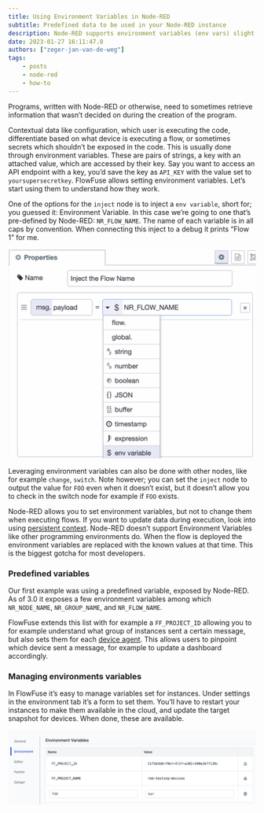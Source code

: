 ```yaml
---
title: Using Environment Variables in Node-RED
subtitle: Predefined data to be used in your Node-RED instance 
description: Node-RED supports environment variables (env vars) slight different, how to use it and the gotcha's are explained in this article.
date: 2023-01-27 16:11:47.0
authors: ["zeger-jan-van-de-weg"]
tags:
    - posts
    - node-red
    - how-to
---
```


Programs, written with Node-RED or otherwise, need to sometimes retrieve information that wasn’t decided on during the creation of the program. 
<!--more-->

Contextual data like configuration, which user is executing the code, differentiate based on what device is executing a flow, or sometimes secrets which shouldn’t be exposed in the code. This is usually done through environment variables. These are pairs of strings, a key with an attached value, which are accessed by their key. Say you want to access an API endpoint with a key, you’d save the key as `API_KEY` with the value set to `yoursupersecretkey`. FlowFuse allows setting environment variables. Let’s start using them to understand how they work.

One of the options for the `inject` node is to inject a `env variable`, short for; you guessed it: Environment Variable. In this case we’re going to one that’s pre-defined by Node-RED: `NR_FLOW_NAME`. The name of each variable is in all caps by convention. When connecting this inject to a debug it prints “Flow 1” for me.

![Using an environment variable in Node-RED](./images/node-red-use-env-var.png "Using an environment variable in Node-RED")

Leveraging environment variables can also be done with other nodes, like for example `change`, `switch`. Note however; you can set the `inject` node to output the value for `FOO` even when it doesn’t exist, but it doesn’t allow you to check in the switch node for example if `FOO` exists.

Node-RED allows you to set environment variables, but not to change them when executing flows. If you want to update data during execution, look into using [persistent context](/docs/user/persistent-context/). Node-RED doesn’t support Environment Variables like other programming environments do. When the flow is deployed the environment variables are replaced with the known values at that time. This is the biggest gotcha for most developers.

### Predefined variables

Our first example was using a predefined variable, exposed by Node-RED. As of 3.0 it exposes a few environment variables among which `NR_NODE_NAME`, `NR_GROUP_NAME`, and `NR_FLOW_NAME`.

FlowFuse extends this list with for example a `FF_PROJECT_ID` allowing you to for example understand what group of instances sent a certain message, but also sets them for each [device agent](/docs/user/devices/). This allows users to pinpoint which device sent a message, for example to update a dashboard accordingly.

### Managing environments variables

In FlowFuse it’s easy to manage variables set for instances. Under settings in the environment tab it’s a form to set them. You’ll have to restart your instances to make them available in the cloud, and update the target snapshot for devices. When done, these are available.

![Setting a environment variable in FlowFuse](./images/flowforge-set-env-var.png "set env var using FlowFuse")

